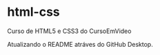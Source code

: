 # html-css
 Curso de HTML5 e CSS3 do CursoEmVideo

 Atualizando o README atráves do GitHub Desktop.
